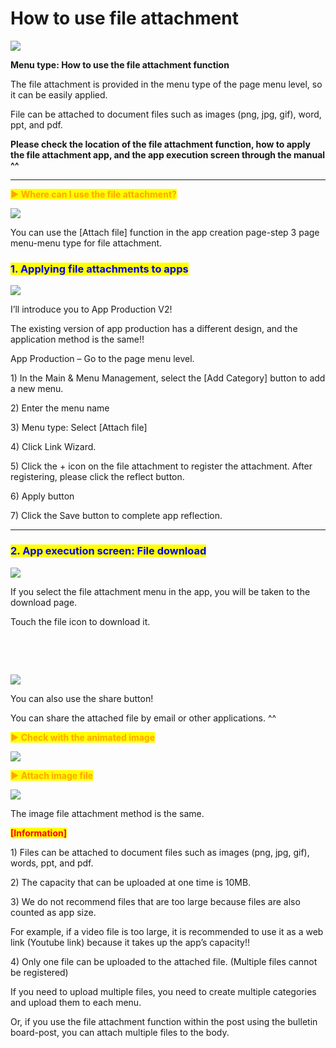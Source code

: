 # How to use file attachment

![](https://support.swing2app.com/wp-content/uploads/2020/07/fileatt.png)

**Menu type: How to use the file attachment function**

The file attachment is provided in the menu type of the page menu level, so it can be easily applied.

File can be attached to document files such as images (png, jpg, gif), word, ppt, and pdf.

**Please check the location of the file attachment function, how to apply the file attachment app, and the app execution screen through the manual ^^**

***

<mark style="color:orange;">**▶ Where can I use the file attachment?**</mark>

![](https://support.swing2app.com/wp-content/uploads/2020/07/Group-2744.png)

You can use the \[Attach file] function in the app creation page-step 3 page menu-menu type for file attachment.



### <mark style="color:blue;">**1. Applying file attachments to apps**</mark>

![](https://support.swing2app.com/wp-content/uploads/2020/07/Group-2745.png)

I’ll introduce you to App Production V2!

The existing version of app production has a different design, and the application method is the same!!

App Production – Go to the page menu level.

1\) In the Main & Menu Management, select the \[Add Category] button to add a new menu.

2\) Enter the menu name

3\) Menu type: Select \[Attach file]

4\) Click Link Wizard.

5\) Click the + icon on the file attachment to register the attachment. After registering, please click the reflect button.

6\) Apply button

7\) Click the Save button to complete app reflection.

***

### <mark style="color:blue;">**2. App execution screen: File download**</mark>

![](https://support.swing2app.com/wp-content/uploads/2020/07/4@3x.png)

If you select the file attachment menu in the app, you will be taken to the download page.

Touch the file icon to download it.

​

​

![](https://support.swing2app.com/wp-content/uploads/2020/07/5@3x.png)

You can also use the share button!

You can share the attached file by email or other applications. ^^



<mark style="color:orange;">**▶ Check with the animated image**</mark>

![](https://support.swing2app.com/wp-content/uploads/2020/07/%EB%85%B9%ED%99%94\_2020\_08\_13\_16\_20\_45\_354.gif)

<mark style="color:orange;">**▶ Attach image file**</mark>



![](https://support.swing2app.com/wp-content/uploads/2020/07/%EB%85%B9%ED%99%94\_2020\_08\_13\_16\_15\_44\_707.gif)

The image file attachment method is the same.



<mark style="color:red;">**\[Information]**</mark>

1\) Files can be attached to document files such as images (png, jpg, gif), words, ppt, and pdf.

2\) The capacity that can be uploaded at one time is 10MB.

3\) We do not recommend files that are too large because files are also counted as app size.

For example, if a video file is too large, it is recommended to use it as a web link (Youtube link) because it takes up the app’s capacity!!

4\) Only one file can be uploaded to the attached file. (Multiple files cannot be registered)

If you need to upload multiple files, you need to create multiple categories and upload them to each menu.

Or, if you use the file attachment function within the post using the bulletin board-post, you can attach multiple files to the body.
